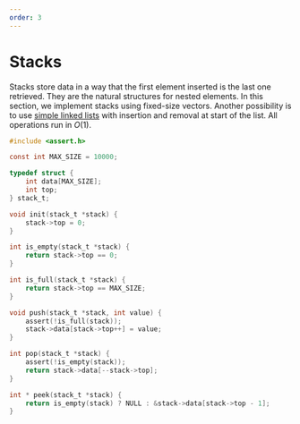 ```yaml
---
order: 3
---
```


# Stacks

Stacks store data in a way that the first element inserted is the last one
retrieved. They are the natural structures for nested elements. In this section,
we implement stacks using fixed-size vectors. Another possibility is to use
[simple linked lists](./linked-list.md) with insertion and removal at start of
the list.  All operations run in $O(1)$.

```c
#include <assert.h>

const int MAX_SIZE = 10000;

typedef struct {
    int data[MAX_SIZE];
    int top;
} stack_t;

void init(stack_t *stack) {
    stack->top = 0;
}

int is_empty(stack_t *stack) {
    return stack->top == 0;
}

int is_full(stack_t *stack) {
    return stack->top == MAX_SIZE;
}

void push(stack_t *stack, int value) {
    assert(!is_full(stack));
    stack->data[stack->top++] = value;
}

int pop(stack_t *stack) {
    assert(!is_empty(stack));
    return stack->data[--stack->top];
}

int * peek(stack_t *stack) {
    return is_empty(stack) ? NULL : &stack->data[stack->top - 1];
}
```
